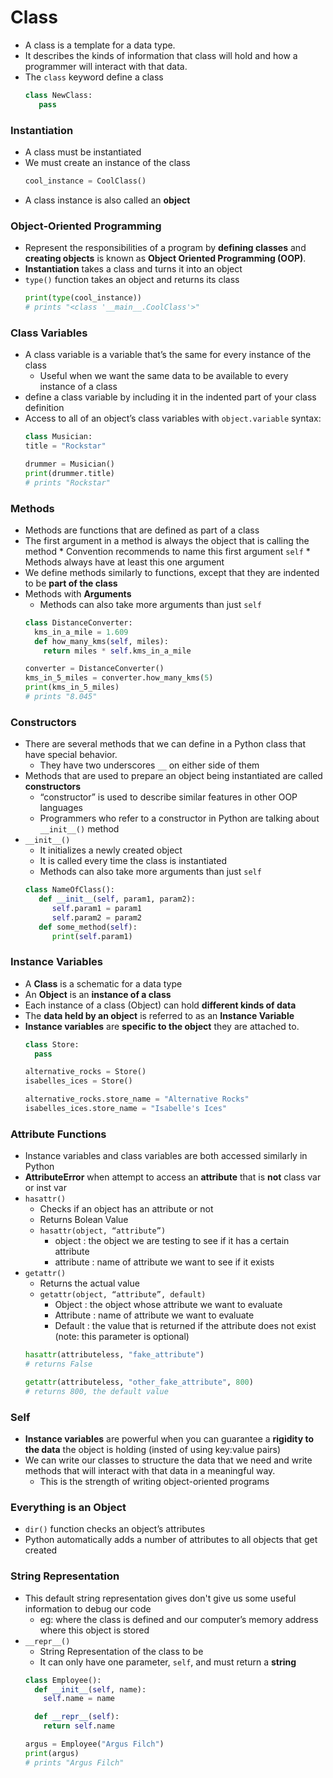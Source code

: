 # Class

* A class is a template for a data type.     
* It describes the kinds of information that class will hold and how a programmer will interact with that data.     
* The `class` keyword define a class     
   ```python
   class NewClass:
      pass
   ```
   
### Instantiation
* A class must be instantiated
* We must create an instance of the class
   ```python
   cool_instance = CoolClass()
   ```
* A class instance is also called an **object**

### Object-Oriented Programming
* Represent the responsibilities of a program by **defining classes** and **creating objects** is known as **Object Oriented Programming (OOP)**.
* **Instantiation** takes a class and turns it into an object
* `type()` function takes an object and returns its class
   ```python
   print(type(cool_instance))
   # prints "<class '__main__.CoolClass'>"
   ```
   
 ### Class Variables
* A class variable is a variable that’s the same for every instance of the class
    * Useful when we want the same data to be available to every instance of a class
* define a class variable by including it in the indented part of your class definition
* Access to all of an object’s class variables with `object.variable` syntax:
   ```python
   class Musician:
  title = "Rockstar"
 
  drummer = Musician()
  print(drummer.title)
  # prints "Rockstar"
   ```
  
### Methods
* Methods are functions that are defined as part of a class
* The first argument in a method is always the object that is calling the method
      * Convention recommends to name this first argument `self`
      * Methods always have at least this one argument
* We define methods similarly to functions, except that they are indented to be **part of the class**
* Methods with **Arguments**
     * Methods can also take more arguments than just `self`
   ```python
   class DistanceConverter:
     kms_in_a_mile = 1.609
     def how_many_kms(self, miles):
       return miles * self.kms_in_a_mile

   converter = DistanceConverter()
   kms_in_5_miles = converter.how_many_kms(5)
   print(kms_in_5_miles)
   # prints "8.045"
   ```
   
### Constructors
* There are several methods that we can define in a Python class that have special behavior.
   * They have two underscores `__` on either side of them
* Methods that are used to prepare an object being instantiated are called **constructors**
   * “constructor” is used to describe similar features in other OOP languages
   * Programmers who refer to a constructor in Python are talking about `__init__()` method
* `__init__()`
   *  It initializes a newly created object
   *  It is called every time the class is instantiated
     * Methods can also take more arguments than just `self`
   ```python
   class NameOfClass():
      def __init__(self, param1, param2):
         self.param1 = param1
         self.param2 = param2
      def some_method(self):
         print(self.param1)
   ```
   
 ### Instance Variables
 * A **Class** is a schematic for a data type
 * An **Object** is an **instance of a class**
 * Each instance of a class (Object) can hold **different kinds of data**
 * The **data held by an object** is referred to as an **Instance Variable**
 * **Instance variables** are **specific to the object** they are attached to.
   ```python
   class Store:
     pass

   alternative_rocks = Store()
   isabelles_ices = Store()

   alternative_rocks.store_name = "Alternative Rocks"
   isabelles_ices.store_name = "Isabelle's Ices"
   ```
  
### Attribute Functions
* Instance variables and class variables are both accessed similarly in Python
* **AttributeError** when attempt to access an **attribute** that is **not** class var or inst var
* `hasattr()` 
   * Checks if an object has an attribute or not 
   * Returns Bolean Value
   * `hasattr(object, “attribute”)`
      *  object : the object we are testing to see if it has a certain attribute
      *  attribute : name of attribute we want to see if it exists
*  `getattr()` 
   * Returns the actual value  
   * `getattr(object, “attribute”, default)`
      *  Object : the object whose attribute we want to evaluate
      *  Attribute : name of attribute we want to evaluate
      *  Default : the value that is returned if the attribute does not exist (note: this parameter is optional)
   ```python
   hasattr(attributeless, "fake_attribute")
   # returns False

   getattr(attributeless, "other_fake_attribute", 800)
   # returns 800, the default value
   ```

### Self
* **Instance variables** are powerful when you can guarantee a **rigidity to the data** the object is holding (insted of using key:value pairs)
* We can write our classes to structure the data that we need and write methods that will interact with that data in a meaningful way.
   * This is the strength of writing object-oriented programs

### Everything is an Object
* `dir()` function checks an object’s attributes 
* Python automatically adds a number of attributes to all objects that get created

### String Representation
* This default string representation gives don't give us some useful information to debug our code
   *  eg: where the class is defined and our computer’s memory address where this object is stored
* `__repr__()`
   * String Representation of the class to be
   * It can only have one parameter, `self`, and must return a **string**
   ```python
   class Employee():
     def __init__(self, name):
       self.name = name

     def __repr__(self):
       return self.name

   argus = Employee("Argus Filch")
   print(argus)
   # prints "Argus Filch"
   ```
